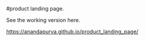 #product landing page.

See the working version here.

https://anandapurva.github.io/product_landing_page/
